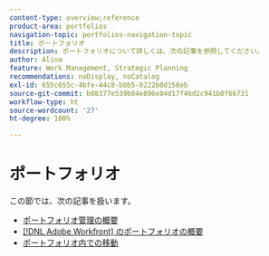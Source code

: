 ```yaml
---
content-type: overview;reference
product-area: portfolios
navigation-topic: portfolios-navigation-topic
title: ポートフォリオ
description: ポートフォリオについて詳しくは、次の記事を参照してください。
author: Alina
feature: Work Management, Strategic Planning
recommendations: noDisplay, noCatalog
exl-id: 655c655c-4bfe-44c8-bbb5-0222b0d158eb
source-git-commit: b08377e539b04e896e84d17f46d2c941b0f66731
workflow-type: ht
source-wordcount: '27'
ht-degree: 100%

---
```


# ポートフォリオ

この節では、次の記事を扱います。

* [ポートフォリオ管理の概要](../../../manage-work/portfolios/portfolios-overview/portfolio-managament-overview.md)
* [ [!DNL Adobe Workfront] のポートフォリオの概要](../../../manage-work/portfolios/portfolios-overview/portfolio-overview.md)
* [ポートフォリオ内での移動](../../../manage-work/portfolios/portfolios-overview/navigate-within-portfolio.md)


